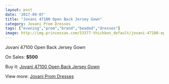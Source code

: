 ```yaml
---
layout: post
date: '2017-09-07'
title: "Jovani 47100 Open Back Jersey Gown"
category: Jovani Prom Dresses
tags: ["evening","prom","brand","beaded","dresses"]
image: http://img.princessan.com/53377-thickbox_default/jovani-47100-open-back-jersey-gown.jpg
---
```

Jovani 47100 Open Back Jersey Gown

On Sales: **$500**
<a href="https://www.princessan.com/en/jovani-prom-dresses/24030-jovani-47100-open-back-jersey-gown.html"><amp-img layout="responsive" width="600" height="600" src="//img.princessan.com/53377-thickbox_default/jovani-47100-open-back-jersey-gown.jpg" alt="Jovani 47100 Open Back Jersey Gown 0" /></a>
<a href="https://www.princessan.com/en/jovani-prom-dresses/24030-jovani-47100-open-back-jersey-gown.html"><amp-img layout="responsive" width="600" height="600" src="//img.princessan.com/53380-thickbox_default/jovani-47100-open-back-jersey-gown.jpg" alt="Jovani 47100 Open Back Jersey Gown 1" /></a>
<a href="https://www.princessan.com/en/jovani-prom-dresses/24030-jovani-47100-open-back-jersey-gown.html"><amp-img layout="responsive" width="600" height="600" src="//img.princessan.com/53379-thickbox_default/jovani-47100-open-back-jersey-gown.jpg" alt="Jovani 47100 Open Back Jersey Gown 2" /></a>
<a href="https://www.princessan.com/en/jovani-prom-dresses/24030-jovani-47100-open-back-jersey-gown.html"><amp-img layout="responsive" width="600" height="600" src="//img.princessan.com/53378-thickbox_default/jovani-47100-open-back-jersey-gown.jpg" alt="Jovani 47100 Open Back Jersey Gown 3" /></a>

Buy it: [Jovani 47100 Open Back Jersey Gown](https://www.princessan.com/en/jovani-prom-dresses/24030-jovani-47100-open-back-jersey-gown.html "Jovani 47100 Open Back Jersey Gown")

View more: [Jovani Prom Dresses](https://www.princessan.com/en/207-jovani-prom-dresses "Jovani Prom Dresses")